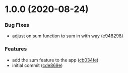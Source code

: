 # 1.0.0 (2020-08-24)


### Bug Fixes

* adjust on sum function to sum in with way ([e948298](https://github.com/brunohafonso95/semantic-release-complete-workflow/commit/e94829883b26d0bd3a74bdaca997ee26ef6767b1))


### Features

* add the sum feature to the app ([cb034fe](https://github.com/brunohafonso95/semantic-release-complete-workflow/commit/cb034fe7657806733379b1680ea1c9a09f211579))
* initial commit ([cde869e](https://github.com/brunohafonso95/semantic-release-complete-workflow/commit/cde869e1480da99ce948ad610f98a384b89334c6))
